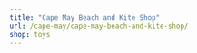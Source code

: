 ```yaml
---
title: "Cape May Beach and Kite Shop"
url: /cape-may/cape-may-beach-and-kite-shop/
shop: toys
---
```

